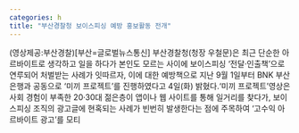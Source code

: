 ```yaml
---
categories: h
title: "부산경찰청 보이스피싱 예방 홍보활동 전개"
---
```

(영상제공:부산경찰)[부산=글로벌뉴스통신] 부산경찰청(청장 우철문)은 최근 단순한 아르바이트로 생각하고 일을 하다가 본인도 모르는 사이에 보이스피싱 ‘전달·인출책’으로 연루되어 처벌받는 사례가 잇따르자, 이에 대한 예방책으로 지난 9월 1일부터 BNK 부산은행과 공동으로 ‘미끼 프로젝트’를 진행하였다고 4일(화) 밝혔다.‘미끼 프로젝트’영상은 사회 경험이 부족한 20·30대 젊은층이 앱이나 웹 사이트를 통해 일거리를 찾다가, 보이스피싱 조직의 광고글에 현혹되는 사례가 빈번히 발생한다는 점에 주목하여 ‘고수익 아르바이트 광고’를 모티